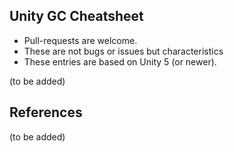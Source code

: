 
## Unity GC Cheatsheet

- Pull-requests are welcome. 
- These are not bugs or issues but characteristics
- These entries are based on Unity 5 (or newer).

(to be added)

## References

(to be added)


